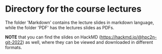 # Directory for the course lectures

The folder 'Markdown' contains the lecture slides in markdown language, while the folder 'PDF' has the lectures slides as PDFs. 

**NOTE** that you can find the slides on HackMD (https://hackmd.io/@hpc2n-git-2022) as well, where they can be viewed and downloaded in different formats. 
